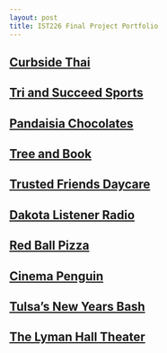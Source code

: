```yaml
---
layout: post
title: IST226 Final Project Portfolio
---
```


## [Curbside Thai](https://www.riolu.com/ist226/html01/tutorial/ct_start.html)
> 

## [Tri and Succeed Sports](https://www.riolu.com/ist226/html02/tutorial/tss_home.html)
> 

## [Pandaisia Chocolates](https://www.riolu.com/ist226/html03/tutorial/pc_home.html)

## [Tree and Book](https://www.riolu.com/ist226/html04/tutorial/tb_komatsu.html)

## [Trusted Friends Daycare](https://www.riolu.com/ist226/html05/tutorial/tf_home.html)

## [Dakota Listener Radio](https://www.riolu.com/ist226/html06/tutorial/dlr_lw0414.html)

## [Red Ball Pizza](https://www.riolu.com/ist226/html07/tutorial/rb_survey.html)

## [Cinema Penguin](https://www.riolu.com/ist226/html08/tutorial/cp_royal.html)

## [Tulsa’s New Years Bash](https://www.riolu.com/ist226/html09/tutorial/tny_clock.html)

## [The Lyman Hall Theater](https://www.riolu.com/ist226/html10/tutorial/lht_august.html)

